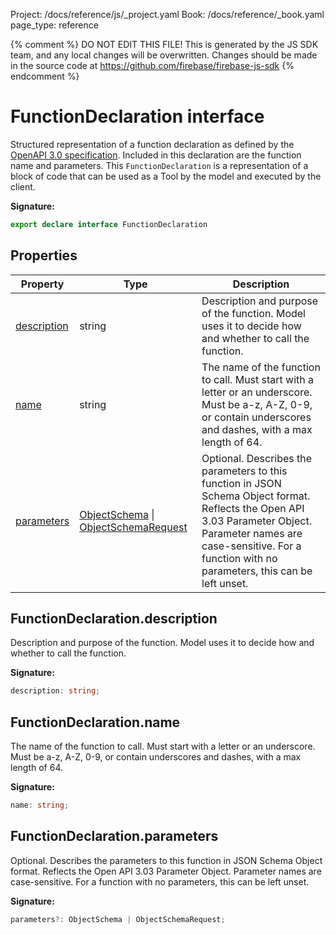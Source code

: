 Project: /docs/reference/js/_project.yaml
Book: /docs/reference/_book.yaml
page_type: reference

{% comment %}
DO NOT EDIT THIS FILE!
This is generated by the JS SDK team, and any local changes will be
overwritten. Changes should be made in the source code at
https://github.com/firebase/firebase-js-sdk
{% endcomment %}

# FunctionDeclaration interface
Structured representation of a function declaration as defined by the [OpenAPI 3.0 specification](https://spec.openapis.org/oas/v3.0.3)<!-- -->. Included in this declaration are the function name and parameters. This `FunctionDeclaration` is a representation of a block of code that can be used as a Tool by the model and executed by the client.

<b>Signature:</b>

```typescript
export declare interface FunctionDeclaration 
```

## Properties

|  Property | Type | Description |
|  --- | --- | --- |
|  [description](./ai.functiondeclaration.md#functiondeclarationdescription) | string | Description and purpose of the function. Model uses it to decide how and whether to call the function. |
|  [name](./ai.functiondeclaration.md#functiondeclarationname) | string | The name of the function to call. Must start with a letter or an underscore. Must be a-z, A-Z, 0-9, or contain underscores and dashes, with a max length of 64. |
|  [parameters](./ai.functiondeclaration.md#functiondeclarationparameters) | [ObjectSchema](./ai.objectschema.md#objectschema_class) \| [ObjectSchemaRequest](./ai.objectschemarequest.md#objectschemarequest_interface) | Optional. Describes the parameters to this function in JSON Schema Object format. Reflects the Open API 3.03 Parameter Object. Parameter names are case-sensitive. For a function with no parameters, this can be left unset. |

## FunctionDeclaration.description

Description and purpose of the function. Model uses it to decide how and whether to call the function.

<b>Signature:</b>

```typescript
description: string;
```

## FunctionDeclaration.name

The name of the function to call. Must start with a letter or an underscore. Must be a-z, A-Z, 0-9, or contain underscores and dashes, with a max length of 64.

<b>Signature:</b>

```typescript
name: string;
```

## FunctionDeclaration.parameters

Optional. Describes the parameters to this function in JSON Schema Object format. Reflects the Open API 3.03 Parameter Object. Parameter names are case-sensitive. For a function with no parameters, this can be left unset.

<b>Signature:</b>

```typescript
parameters?: ObjectSchema | ObjectSchemaRequest;
```
